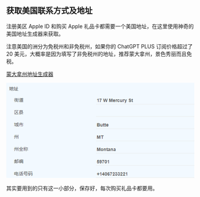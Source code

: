 ## 获取美国联系方式及地址

注册美区 Apple ID 和购买 Apple 礼品卡都需要一个美国地址，在这里使用神奇的美国地址生成器来获取。

注意美国的洲分为免税州和非免税州，如果你的 ChatGPT PLUS 订阅价格超过了 20 美元，大概率是因为填写了非免税州的地址，推荐蒙大拿州，景色秀丽而且免税。

[蒙大拿州地址生成器](https://www.meiguodizhi.com/usa-address/montana)

![蒙大拿地址](./imgs/Montana.png)

其实要用到的只有这一小部分，保存好，每次购买礼品卡都要用。
